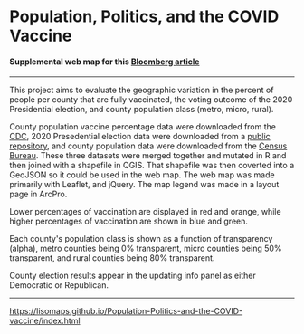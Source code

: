 # Population, Politics, and the COVID Vaccine

#### Supplemental web map for this [Bloomberg article](https://www.bloomberg.com/news/articles/2021-10-04/local-vaccine-rates-mirror-class-and-density-divides)

---

This project aims to evaluate the geographic variation in the percent of people per county that are fully vaccinated, the voting outcome of the 2020 Presidential election, and county population class (metro, micro, rural).

County population vaccine percentage data were downloaded from the [CDC](https://data.cdc.gov/Vaccinations/COVID-19-Vaccinations-in-the-United-States-County/8xkx-amqh/data), 2020 Presedential election data were downloaded from a [public repository](https://data.cdc.gov/Vaccinations/COVID-19-Vaccinations-in-the-United-States-County/8xkx-amqh/data), and county population data were downloaded from the [Census Bureau](https://www.census.gov/geographies/reference-files/time-series/demo/metro-micro/delineation-files.html). These three datasets were merged together and mutated in R and then joined with a shapefile in QGIS. That shapefile was then coverted into a GeoJSON so it could be used in the web map. The web map was made primarily with Leaflet, and jQuery. The map legend was made in a layout page in ArcPro.

Lower percentages of vaccination are displayed in red and orange, while higher percentages of vaccination are shown in blue and green.

Each county's population class is shown as a function of transparency (alpha), metro counties being 0% transparent, micro counties being 50% transparent, and rural counties being 80% transparent.

County election results appear in the updating info panel as either Democratic or Republican.

---

https://lisomaps.github.io/Population-Politics-and-the-COVID-vaccine/index.html
